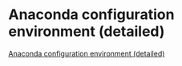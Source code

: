 # Anaconda configuration environment (detailed)
[Anaconda configuration environment (detailed)](https://aiwithcloud.com/2022/09/15/anaconda_configuration_environment_detailed/)